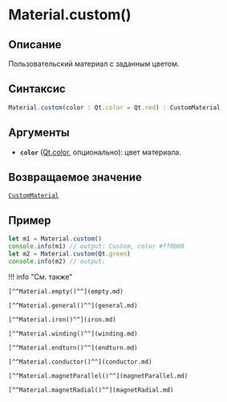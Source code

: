# Material.custom()

## Описание
Пользовательский материал с заданным цветом.

## Синтаксис
```javascript
Material.custom(color : Qt.color = Qt.red) : CustomMaterial
``` 

## Аргументы
- **`color`** ([Qt.color](), опционально): цвет материала.

## Возвращаемое значение
[`CustomMaterial`](./../../../types/Materials/CustomMaterial/_index.md)

## Пример
``` javascript linenums="1"
let m1 = Material.custom()
console.info(m1) // output: Custom, color #ff0000
let m2 = Material.custom(Qt.green)
console.info(m2) // output:
``` 

!!! info "См. также"

    [^^Material.empty()^^](empty.md)

    [^^Material.general()^^](general.md)

    [^^Material.iron()^^](iron.md)

    [^^Material.winding()^^](winding.md)

    [^^Material.endturn()^^](endturn.md)

    [^^Material.conductor()^^](conductor.md)

    [^^Material.magnetParallel()^^](magnetParallel.md)

    [^^Material.magnetRadial()^^](magnetRadial.md)
